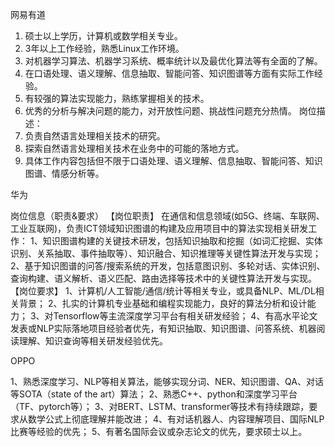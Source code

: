 网易有道

1. 硕士以上学历，计算机或数学相关专业。
2. 3年以上工作经验，熟悉Linux工作环境。
3. 对机器学习算法、机器学习系统、概率统计以及最优化算法等有全面的了解。
4. 在口语处理、语义理解、信息抽取、智能问答、知识图谱等方面有实际工作经验。
5. 有较强的算法实现能力，熟练掌握相关的技术。
6. 优秀的分析与解决问题的能力，对开放性问题、挑战性问题充分热情。 岗位描述：
1. 负责自然语言处理相关技术的研究。
2. 探索自然语言处理相关技术在业务中的可能的落地方式。
3. 具体工作内容包括但不限于口语处理、语义理解、信息抽取、智能问答、知识图谱、情感分析等。

华为

岗位信息（职责&要求）
【岗位职责】
在通信和信息领域(如5G、终端、车联网、工业互联网)，负责ICT领域知识图谱的构建及应用项目中的算法实现相关研发工作：
1、知识图谱构建的关键技术研发，包括知识抽取和挖掘（如词汇挖掘、实体识别、关系抽取、事件抽取等）、知识融合、知识推理等关键性算法开发与实现；
2、基于知识图谱的问答/搜索系统的开发，包括意图识别、多轮对话、实体识别、查询构建、语义解析、语义匹配、路由选择等技术中的关键性算法开发与实现。
【岗位要求】
1、计算机/人工智能/通信/统计等相关专业，或具备NLP、ML/DL相关背景；
2、扎实的计算机专业基础和编程实现能力，良好的算法分析和设计能力；
3、对Tensorflow等主流深度学习平台有相关研发经验；
4、有高水平论文发表或NLP实际落地项目经验者优先，有知识抽取、知识图谱、问答系统、机器阅读理解、知识查询等相关研发经验优先。

OPPO

1、熟悉深度学习、NLP等相关算法，能够实现分词、NER、知识图谱、QA、对话等SOTA（state of the art）算法；
2、熟悉C++、python和深度学习平台（TF、pytorch等）；
3、对BERT、LSTM、transformer等技术有持续跟踪，要求从数学公式上彻底理解并能改进；
4、有对话机器人、内容理解项目、国际NLP比赛等经验的优先；
5、有著名国际会议或杂志论文的优先，要求硕士以上。
